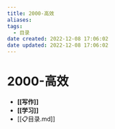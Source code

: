 ```yaml
---
title: 2000-高效
aliases:
tags:
  - 目录
date created: 2022-12-08 17:06:02
date updated: 2022-12-08 17:06:02
---
```


# 2000-高效

- **[[写作]]**
- **[[学习]]**
- [[📋目录.md]]
